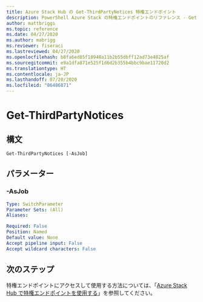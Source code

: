 ```yaml
---
title: Azure Stack Hub の Get-ThirdPartyNotices 特権エンドポイント
description: PowerShell Azure Stack の特権エンドポイントのリファレンス - Get-ThirdPartyNotices
author: mattbriggs
ms.topic: reference
ms.date: 04/27/2020
ms.author: mabrigg
ms.reviewer: fiseraci
ms.lastreviewed: 04/27/2020
ms.openlocfilehash: b8fa6ed85f18948a11b2b55dbff12ad73e4825af
ms.sourcegitcommit: e9a1dfa871e525f1d6d2b355b4bbc9bae11720d2
ms.translationtype: HT
ms.contentlocale: ja-JP
ms.lasthandoff: 07/20/2020
ms.locfileid: "86486871"
---
```

# <a name="get-thirdpartynotices"></a>Get-ThirdPartyNotices

## <a name="syntax"></a>構文

```
Get-ThirdPartyNotices [-AsJob]
```

## <a name="parameters"></a>パラメーター

### <a name="-asjob"></a>-AsJob


```yaml
Type: SwitchParameter
Parameter Sets: (All)
Aliases:

Required: False
Position: Named
Default value: None
Accept pipeline input: False
Accept wildcard characters: False
```

## <a name="next-steps"></a>次のステップ

特権エンドポイントにアクセスして使用する方法については、「[Azure Stack Hub で特権エンドポイントを使用する](../../operator/azure-stack-privileged-endpoint.md)」を参照してください。
